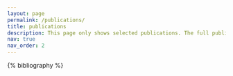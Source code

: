 ```yaml
---
layout: page
permalink: /publications/
title: publications
description: This page only shows selected publications. The full publication list is available on <a href='https://scholar.google.com/citations?hl=en&user=D7wgsokAAAAJ'><b>google scholar</b></a>.
nav: true
nav_order: 2
---
```


<!-- _pages/publications.md -->
<div class="publications">



{% bibliography %}
</div>

